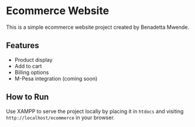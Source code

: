# Ecommerce Website

This is a simple ecommerce website project created by Benadetta Mwende.

## Features
- Product display
- Add to cart
- Billing options
- M-Pesa integration (coming soon)

## How to Run
Use XAMPP to serve the project locally by placing it in `htdocs` and visiting `http://localhost/ecommerce` in your browser.
